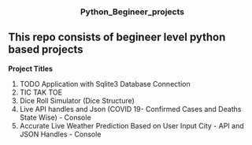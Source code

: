 <div align="center">


### Python_Begineer_projects

</div>

This repo consists of begineer level python based projects
---
**Project Titles**
1. TODO Application with Sqlite3 Database Connection
2. TIC TAK TOE
3. Dice Roll Simulator (Dice Structure)
4. Live API handles and Json (COVID 19- Confirmed Cases and Deaths State Wise) - Console
5. Accurate Live Weather Prediction Based on User Input City - API and JSON Handles - Console
